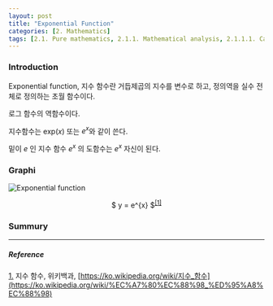 ```yaml
---
layout: post
title: "Exponential Function"
categories: [2. Mathematics]
tags: [2.1. Pure mathematics, 2.1.1. Mathematical analysis, 2.1.1.1. Calculus]
---
```


### Introduction

Exponential function, 지수 함수란 거듭제곱의 지수를 변수로 하고, 정의역을 실수 전체로 정의하는 초월 함수이다.

로그 함수의 역함수이다.

지수함수는 ${\text{exp}}(x)$ 또는 $e^{x}$와 같이 쓴다.

밑이 $e$ 인 지수 함수 $e^{x}$ 의 도함수는 $e^{x}$ 자신이 된다.

### Graphi

![Exponential function](https://upload.wikimedia.org/wikipedia/commons/thumb/c/c6/Exp.svg/2560px-Exp.svg.png)

<center>$ y = e^{x} $<sup><a href="#footnote_1_1" name="footnote_1_2">[1]</a></sup></center>

### Summury


---

##### Reference

<a href="#footnote_1_2" name="footnote_1_1">1.</a> 지수 함수, 위키백과, [https://ko.wikipedia.org/wiki/지수_함수](https://ko.wikipedia.org/wiki/%EC%A7%80%EC%88%98_%ED%95%A8%EC%88%98)